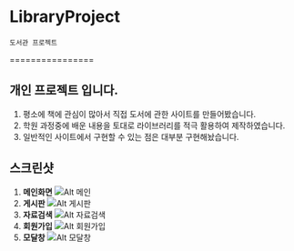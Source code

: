 # LibraryProject

    도서관 프로젝트
   ================
   
   개인 프로젝트 입니다.
   -------------------
  1. 평소에 책에 관심이 많아서 직접 도서에 관한 사이트를 만들어봤습니다.
  2. 학원 과정중에 배운 내용을 토대로 라이브러리를 적극 활용하여 제작하였습니다.
  3. 일반적인 사이트에서 구현할 수 있는 점은 대부분 구현해놨습니다.
   
   스크린샷
   ------------------
  1. <Strong>메인화면</Strong>
   ![Alt 메인](https://user-images.githubusercontent.com/53854831/70104847-b0715b80-1682-11ea-94db-87c6fb72c566.png)
  2. <Strong>게시판</Strong>
   ![Alt 게시판](https://user-images.githubusercontent.com/53854831/70104878-c2eb9500-1682-11ea-8012-c144b165487b.png)
  3. <Strong>자료검색</Strong>
   ![Alt 자료검색](https://user-images.githubusercontent.com/53854831/70104891-c97a0c80-1682-11ea-8164-a345d58c9131.png)
  4. <Strong>회원가입</Strong>
   ![Alt 회원가입](https://user-images.githubusercontent.com/53854831/70104904-d0a11a80-1682-11ea-90d7-9c4f9ad1e4c5.png)
  5. <Strong>모달창</Strong>
   ![Alt 모달창](https://user-images.githubusercontent.com/53854831/70104920-d5fe6500-1682-11ea-93e8-bbdd706f0be5.png)
   
